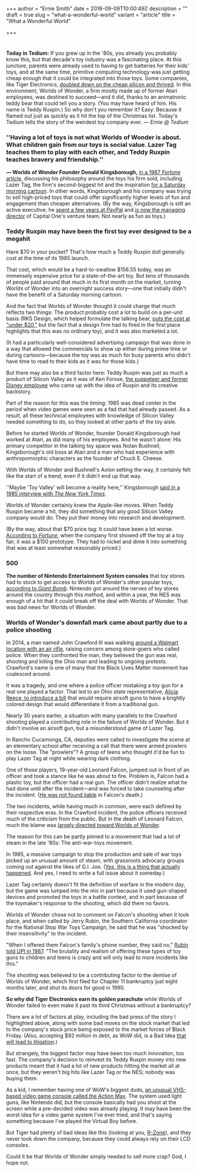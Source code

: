 +++
author = "Ernie Smith"
date = 2016-09-09T10:00:49Z
description = ""
draft = true
slug = "what-a-wonderful-world"
variant = "article"
title = "What a Wonderful World"

+++

# 

**Today in Tedium:** If you grew up in the '80s, you already you probably know this, but that decade's toy industry was a fascinating place. At this juncture, parents were already used to having to get batteries for their kids' toys, and at the same time, primitive computing technology was just getting cheap enough that it could be integrated into those toys. Some companies, like Tiger Electronics, [doubled down on the cheap silicon and thrived](http://tedium.co/2016/08/23/tiger-electronics-lcd-games-history/). In this environment, Worlds of Wonder, a firm mostly made up of former Atari employees, was destined to succeed—and it did, thanks to an animatronic teddy bear that could tell you a story. (You may have heard of him. His name is Teddy Ruxpin.) So why don't you remember it? Easy: Because it flamed out just as quickly as it hit the top of the Christmas list. Today's Tedium tells the story of the weirdest toy company ever. *— Ernie @ Tedium*

### ''Having a lot of toys is not what Worlds of Wonder is about. What children gain from our toys is social value. Lazer Tag teaches them to play with each other, and Teddy Ruxpin teaches bravery and friendship.''

**— Worlds of Wonder Founder Donald Kingsborough,** [in a 1987 *Fortune* article](http://archive.fortune.com/magazines/fortune/fortune_archive/1987/03/02/68727/index.htm), discussing his philosophy around the toys his firm sold, including Lazer Tag, the firm's second-biggest hit and the inspiration [for a Saturday morning cartoon](https://www.youtube.com/watch?v=fgF9lPvONfw). In other words, Kingsborough and his company was trying to sell high-priced toys that could offer significantly higher levels of fun and engagement than cheaper alternatives. (By the way, Kingsborough is still an active executive; he [spent a few years at PayPal](http://www.americanbanker.com/issues/177_28/don-kingsborough-teddy-ruxpin-paypal-point-of-sale-1046526-1.html) and [is now the managing director](http://www.recode.net/2015/7/22/11614946/paypals-former-retail-chief-kingsborough-joins-capital-one) of Capital One's venture team. Not nearly as fun as toys.)

### Teddy Ruxpin may have been the first toy ever designed to be a  megahit

Have $70 in your pocket? That's how much a Teddy Ruxpin doll generally cost at the time of its 1985 launch.

That cost, which would be a hard-to-swallow $156.55 today, was an immensely expensive price for a state-of-the-art toy. But tens of thousands of people paid around that much in its first month on the market, turning Worlds of Wonder into an overnight success story—one that initially didn't have the benefit of a Saturday morning cartoon.

And the fact that Worlds of Wonder thought it could charge that much reflects two things: The product probably cost a lot to build on a per-unit basis (RKS Design, which helped formulate the talking bear, [puts the cost at "under $20,"](http://www.rksdesign.com/teddy-ruxpin/) but the fact that a design firm had to fired in the first place highlights that this was no ordinary toy), and it was also marketed a lot.

(It had a particularly well-considered advertising campaign that was done in a way that allowed the commercials to show up either during prime time or during cartoons—because the toy was as much for busy parents who didn't have time to read to their kids as it was for those kids.)

But there may also be a third factor here: Teddy Ruxpin was just as much a product of Silicon Valley as it was of Ken Forsse, [the puppeteer and former Disney employee](http://articles.latimes.com/2014/apr/13/local/la-me-ken-forsse-20140414) who came up with the idea of Ruxpin and its creative backstory.

Part of the reason for this was the timing: 1985 was dead center in the period when video games were seen as a fad that had already passed. As a result, all these technical employees with knowledge of Silicon Valley needed something to do, so they looked at other parts of the toy aisle.

Before he started Worlds of Wonder, founder Donald Kingsborough had worked at Atari, as did many of his employees. And he wasn't alone: His primary competitor in the talking toy space was Nolan Bushnell, Kingsborough's old boss at Atari and a man who had experience with anthropomorphic characters as the founder of Chuck E. Cheese.

With Worlds of Wonder and Bushnell's Axlon setting the way, it certainly felt like the start of a trend, even if it didn't end up that way.

''Maybe 'Toy Valley' will become a reality here,'' Kingsborough [said in a 1985 interview with *The New York Times*](http://www.nytimes.com/1985/12/25/us/in-high-tech-silicon-valley-entrepreneurs-turn-to-toys.html?pagewanted=all).

Worlds of Wonder certainly knew the Apple-like moves. When Teddy Ruxpin became a hit, they did something that any good Silicon Valley company would do: They put their money into research and development.

(By the way, about that $70 price tag: It could have been a lot worse. [According to *Fortune*](http://archive.fortune.com/magazines/fortune/fortune_archive/1987/03/02/68727/index.htm), when the company first showed off the toy at a toy fair, it was a $150 prototype. They had to nickel and dime it into something that was at least somewhat reasonably priced.)

### 500

**The number of Nintendo Entertainment System consoles** that toy stores had to stock to get access to Worlds of Wonder's other popular toys, [according to *Giant Bomb*](http://www.giantbomb.com/nintendo-entertainment-system/3045-21/). Nintendo got around the nerves of toy stores around the country through this method, and within a year, the NES was enough of a hit that it could break off the deal with Worlds of Wonder. That was bad news for Worlds of Wonder.

### Worlds of Wonder's downfall mark came about partly due to a police shooting

In 2014, a man named John Crawford III was walking [around a Walmart location with an air rifle](http://www.cnn.com/2014/09/22/us/ohio-walmart-death/index.html), raising concern among store-goers who called police. When they confronted the man, they believed the gun was real, shooting and killing the Ohio man and leading to ongoing protests. Crawford's name is one of many that the Black Lives Matter movement has coalesced around.

It was a tragedy, and one where a police officer mistaking a toy gun for a real one played a factor. That led to an Ohio state representative, [Alicia Reece, to introduce a bill](http://www.fox19.com/story/27462228/ohio-deadly-shootings-prompts-ohio-state-rep-to-introduce-john-crawfords-law) that would require airsoft guns to have a brightly colored design that would differentiate it from a traditional gun.

Nearly 30 years earlier, a situation with many parallels to the Crawford shooting  played a contributing role in the failure of Worlds of Wonder. But it didn't involve an airsoft gun, but a misunderstood game of  Lazer Tag.

In Rancho Cucamonga, CA, deputies were called to investigate the scene at an elementary school after receiving a call that there were armed prowlers on the loose. The "prowlers"? A group of teens who thought it'd be fun to play Lazer Tag at night while wearing dark clothing.

One of those players, 19-year-old Leonard Falcon, jumped out in front of an officer and took a stance like he was about to fire. Problem is, Falcon had a plastic toy, but the officer had a real gun. The officer didn't realize what he had done until after the incident—and was forced to take counseling after the incident. ([He was not found liable](https://www.newspapers.com/newspage/65954554/) in Falcon's death.)

The two incidents, while having much in common, were each defined by their respective eras. In the Crawford incident, the police officers received much of the criticism from the public. But in the death of Leonard Falcon, much the blame was [largely directed toward Worlds of Wonder](http://articles.latimes.com/1987-04-10/news/mn-257_1_toy-gun).

The reason for this can be partly pinned to a movement that had a lot of steam in the late '80s: The anti-war-toys movement. 

In 1985, a massive campaign to stop the production and sale of war toys picked up an unusual amount of steam, with grassroots advocacy groups coming out against the likes of G.I. Joe. ([Yes, this is a thing that actually happened](http://articles.latimes.com/1985-11-29/news/vw-5002_1_war-toy). And yes, I need to write a full issue about it someday.)

Lazer Tag certainly doesn't fit the definition of warfare in the modern day, but the game was lumped into the mix in part because it used gun-shaped devices and promoted the toys in a battle context, and in part because of the toymaker's response to the shooting, which did them no favors.

Worlds of Wonder chose not to comment on Falcon's shooting when it took place, and when called by Jerry Rubin, the Southern California coordinator for the National Stop War Toys Campaign, he said that he was "shocked by their insensitivity" to the incident.

"When I offered them Falcon's family's phone number, they said no," [Rubin told UPI in 1987](https://www.newspapers.com/newspage/65954554/). "The brutality and realism of offering these types of toy guns to children and teens is crazy and will only lead to more incidents like this."

The shooting was believed to be a contributing factor to the demise of Worlds of Wonder, which first filed for Chapter 11 bankruptcy just eight months later, and shut its doors for good in 1990.

**So why did Tiger Electronics earn its golden parachute** while Worlds of Wonder failed to even make it past its third Christmas without a bankruptcy?

There are a lot of factors at play, including the bad press of the story I highlighted above, along with some bad moves on the stock market that led to the company's stock price being exposed to the market forces of Black Friday. (Also, accepting $92 million in debt, as WoW did, is a Bad Idea [that will lead to litigation](https://www.courtlistener.com/opinion/1766276/in-re-worlds-of-wonder-securities-litigation/).)

But strangely, the biggest factor may have been too much innovation, too fast. The company's decision to reinvest its Teddy Ruxpin money into new products meant that it had a lot of new products hitting the market all at once, but they weren't big hits like Lazer Tag or the NES; nobody was buying them.

As a kid, I remember having one of WoW's biggest duds, [an unusual VHS-based video game console called the Action Max](http://www.old-computers.com/museum/computer.asp?st=2&c=1008). The system used light guns, like Nintendo did, but the console basically had you shoot at the screen while a pre-decided video was already playing. It may have been the worst idea for a video game system I've ever tried, and that's saying something because I've played the Virtual Boy before.

But Tiger had plenty of bad ideas like this (looking at you, [R-Zone](http://www.racketboy.com/retro/lcd-games/tiger-electronics-r-zone-101-a-beginners-guide)), and they never took down the company, because they could always rely on their LCD consoles. 

Could it be that Worlds of Wonder simply needed to sell more crap? God, I hope not.
